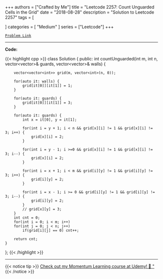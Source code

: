 
+++
authors = ["Crafted by Me"]
title = "Leetcode 2257: Count Unguarded Cells in the Grid"
date = "2018-08-28"
description = "Solution to Leetcode 2257"
tags = [
    
]
categories = [
    "Medium"
]
series = ["Leetcode"]
+++



[`Problem Link`](https://leetcode.com/problems/count-unguarded-cells-in-the-grid/description/)

---

**Code:**

{{< highlight cpp >}}
class Solution {
public:
    int countUnguarded(int m, int n, vector<vector<int>>& guards, vector<vector<int>>& walls) {
        
        vector<vector<int>> grid(m, vector<int>(n, 0));
        
        for(auto it: walls) {
            grid[it[0]][it[1]] = 1;
        }
        
        for(auto it: guards) {
            grid[it[0]][it[1]] = 3;
        }        
        
        for(auto it: guards) {
            int x = it[0], y = it[1];
            
            for(int i = y + 1; i < n && grid[x][i] != 1 && grid[x][i] != 3; i++) {
                grid[x][i] = 2;
            }
            
            for(int i = y - 1; i >=0 && grid[x][i] != 1 && grid[x][i] != 3; i--) {
                grid[x][i] = 2;
            }            
            
            for(int i = x + 1; i < m && grid[i][y] != 1 && grid[i][y] != 3; i++) {
                grid[i][y] = 2;
            }
            
            for(int i = x - 1; i >= 0 && grid[i][y] != 1 && grid[i][y] != 3; i--) {
                grid[i][y] = 2;
            }
            // grid[x][y] = 3;
        }
        int cnt = 0;
        for(int i = 0; i < m; i++)
        for(int j = 0; j < n; j++)
            if(grid[i][j] == 0) cnt++;
        
        return cnt;
    }
};
{{< /highlight >}}


---


{{< notice tip >}}
[Check out my Momentum Learning course at Udemy! 🚀 "](https://www.udemy.com/course/blind-75-the-data-structures-and-algorithms-essentials/)
{{< /notice >}}

